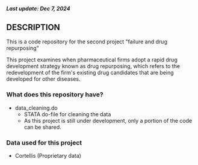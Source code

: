 ##### Last update: Dec 7, 2024

## DESCRIPTION
This is a code repository for the second project "failure and drug repurposing"

This project examines when pharmaceutical firms adopt a rapid drug development strategy known as drug repurposing, which refers to the redevelopment of the firm's existing drug candidates that are being developed for other diseases.

### What does this repository have?
+ data_cleaning.do
  + STATA do-file for cleaning the data
  + As this project is still under development, only a portion of the code can be shared.

### Data used for this project
+ Cortellis (Proprietary data)
